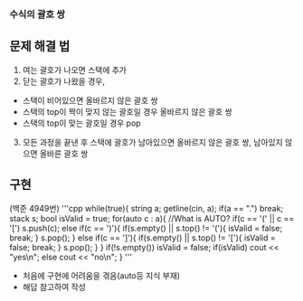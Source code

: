 ### 수식의 괄호 쌍 

## 문제 해결 법
1. 여는 괄호가 나오면 스택에 추가
2. 닫는 괄호가 나왔을 경우,
 - 스택이 비어있으면 올바르지 않은 괄호 쌍
 - 스택의 top이 짝이 맞지 않는 괄호일 경우 올바르지 않은 괄호 쌍
 - 스택의 top이 맞는 괄호일 경우 pop
3. 모든 과정을 끝낸 후 스택에 괄호가 남아있으면 올바르지 않은 괄호 쌍, 남아있지 않으면 올바른 괄호 쌍

## 구현
(백준 4949번)
'''cpp
while(true){
    string a;
    getline(cin, a);
    if(a == ".") break;
    stack<char> s;
    bool isValid = true; 
    for(auto c : a){                        //What is AUTO?
      if(c == '(' || c == '[') s.push(c);
      else if(c == ')'){
        if(s.empty() || s.top() != '('){
          isValid = false;
          break;
        }
        s.pop();
      }
      else if(c == ']'){
        if(s.empty() || s.top() != '['){
          isValid = false;
          break;
        }
        s.pop();
      }
    }
    if(!s.empty()) isValid = false;
    if(isValid) cout << "yes\n";
    else cout << "no\n";
  }
'''

- 처음에 구현에 어려움을 겪음(auto등 지식 부재)
- 해답 참고하여 작성